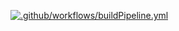 [![.github/workflows/buildPipeline.yml](https://github.com/Star-Academy/Summer1404-SE-Team01/actions/workflows/buildPipeline.yml/badge.svg)](https://github.com/Star-Academy/Summer1404-SE-Team01/actions/workflows/buildPipeline.yml)

